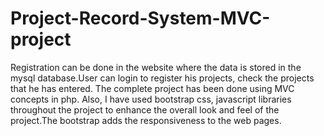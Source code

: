 # Project-Record-System-MVC-project
Registration can be done in the  website where the data is stored in the mysql database.User can login to register his projects, check the projects that he has entered.
The complete project has been done using MVC concepts in php. Also, I have used bootstrap css, javascript libraries throughout the project to enhance the overall look and feel of the project.The bootstrap adds the responsiveness  to the web pages.
